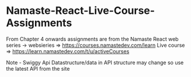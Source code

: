 # Namaste-React-Live-Course-Assignments

From Chapter 4 onwards assignments are from the Namaste React web series ->
websieries => https://courses.namastedev.com/learn
Live course => https://learn.namastedev.com/t/u/activeCourses 

Note - Swiggy Api Datastructure/data in API structure may change so use the latest API from the site
